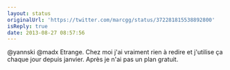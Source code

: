 ```yaml
---
layout: status
originalUrl: 'https://twitter.com/marcgg/status/372281815538892800'
isReply: true
date: 2013-08-27 08:57:56
---
```


@yannski @madx Etrange. Chez moi j'ai vraiment rien à redire et j'utilise ça chaque jour depuis janvier. Après je n'ai pas un plan gratuit.

